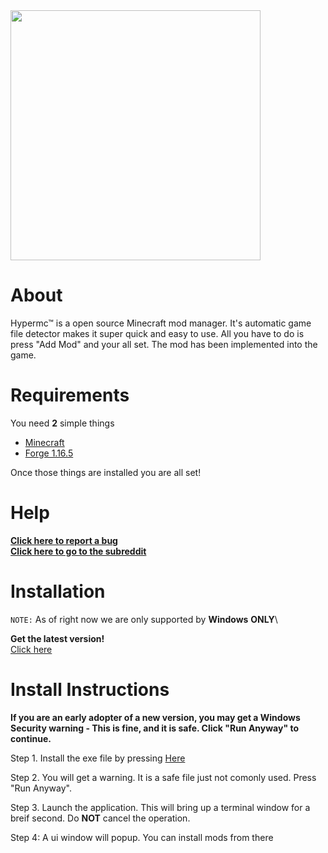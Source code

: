 <img src="https://i.imgur.com/3YTFrNo.png" style="width:400px" align="center">

# About

Hypermc&trade; is a open source Minecraft mod manager. It's automatic game file detector makes it super quick and easy to use. All you have to do is press "Add Mod" and your all set. The mod has been implemented into the game.

# Requirements

You need **2** simple things
- [Minecraft](https://minecraft.net)
- [Forge 1.16.5](https://files.minecraftforge.net/net/minecraftforge/forge/)

 Once those things are installed you are all set!

 # Help
 **[Click here to report a bug](https://github.com/TechPenguineer/Hypermc/issues/new)**<br>
 **[Click here to go to the subreddit](https://www.reddit.com/r/hypermc/)**

# Installation
  `NOTE:` As of right now we are only supported by **Windows** **ONLY**\

  **Get the latest version!**<br>
    [Click here](https://github.com/TechPenguineer/Hypermc/releases/latest)
  
# Install Instructions
 

 **If you are an early adopter of a new version, you may get a Windows Security warning - This is fine, and it is safe. Click "Run Anyway" to continue.**

  Step 1. 
    Install the exe file by pressing [Here](https://github.com/TechPenguineer/Hypermc/releases/latest)
  
  Step 2.
    You will get a warning. It is a safe file just not comonly used. Press "Run Anyway".
  
  Step 3. Launch the application. This will bring up a terminal window for a breif second. Do **NOT** cancel the operation.

  Step 4: A ui window will popup. You can install mods from there
